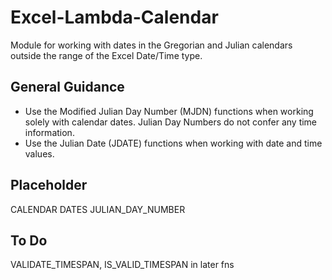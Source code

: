 # Excel-Lambda-Calendar

Module for working with dates in the Gregorian and Julian calendars outside the range of the Excel Date/Time type.

## General Guidance

* Use the Modified Julian Day Number (MJDN) functions when working solely with calendar dates. Julian Day Numbers do not confer any time information.
* Use the Julian Date (JDATE) functions when working with date and time values.

## Placeholder

CALENDAR DATES
JULIAN_DAY_NUMBER

## To Do

VALIDATE_TIMESPAN, IS_VALID_TIMESPAN  in later fns
